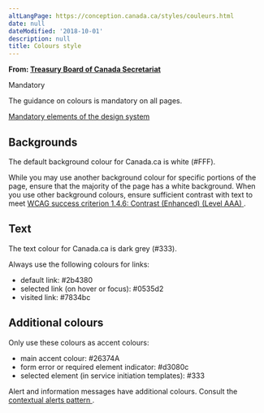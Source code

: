 ```yaml
---
altLangPage: https://conception.canada.ca/styles/couleurs.html
date: null
dateModified: '2018-10-01'
description: null
title: Colours style
---
```



<div>
 <p class="gc-byline">
  <strong>
   From:
   <a href="https://www.canada.ca/en/treasury-board-secretariat.html">
    Treasury Board of Canada Secretariat
   </a>
  </strong>
 </p>
 <section>
  <p>
   <span class="label label-danger">
    Mandatory
   </span>
  </p>
  <p>
   The guidance on colours is mandatory on all pages.
  </p>
  <p>
   <a href="{{ site.url }}/architecture/mandatory-elements.html">
    Mandatory elements of the design system
   </a>
  </p>
  <h2>
   Backgrounds
  </h2>
  <p>
   The default background colour for Canada.ca is white (#FFF).
  </p>
  <p>
   While you may use another background colour for specific portions of the page, ensure that the majority of the page has a white background.
					When you use other background colours, ensure sufficient contrast with text to meet
   <a href="https://www.w3.org/TR/2008/REC-WCAG20-20081211/#visual-audio-contrast7">
    WCAG success criterion 1.4.6: Contrast (Enhanced) (Level AAA)
   </a>
   .
  </p>
  <h2>
   Text
  </h2>
  <p>
   The text colour for Canada.ca is dark grey (#333).
  </p>
  <p>
   Always use the following colours for links:
   <ul>
    <li>
     default link: #2b4380
    </li>
    <li>
     selected link (on hover or focus): #0535d2
    </li>
    <li>
     visited link: #7834bc
    </li>
   </ul>
  </p>
  <h2>
   Additional colours
  </h2>
  <p>
   Only use these colours as accent colours:
  </p>
  <ul>
   <li>
    main accent colour: #26374A
   </li>
   <li>
    form error or required element indicator: #d3080c
   </li>
   <li>
    selected element (in service initiation templates): #333
   </li>
  </ul>
  <p>
   Alert and information messages have additional colours. Consult the
   <a href="https://design.canada.ca/common-design-patterns/contextual-alerts.html">
    contextual alerts pattern
   </a>
   .
  </p>
 </section>
</div>



